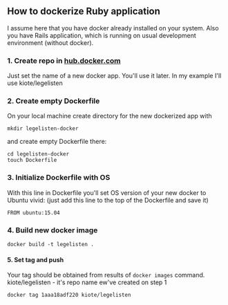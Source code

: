 ## How to dockerize Ruby application

I assume here that you have docker already installed on your system. Also you have Rails application, which is running on usual development environment (without docker).

### 1. Create repo in [hub.docker.com](https://hub.docker.com)

Just set the name of a new docker app. You'll use it later. In my example I'll use kiote/legelisten

### 2. Create empty Dockerfile

On your local machine create directory for the new dockerized app with

```
mkdir legelisten-docker
```

and create empty Dockerfile there:

```
cd legelisten-docker
touch Dockerfile
```

### 3. Initialize Dockerfile with OS

With this line in Dockerfile you'll set OS version of your new docker to Ubuntu vivid:
(just add this line to the top of the Dockerfile and save it)

```
FROM ubuntu:15.04
```

### 4. Build new docker image

```
docker build -t legelisten .
```

#### 5. Set tag and push

Your tag should be obtained from results of ```docker images``` command. kiote/legelisten - it's repo name ew've created on step 1

```
docker tag 1aaa18adf220 kiote/legelisten
```
